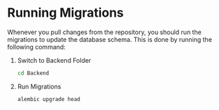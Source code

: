 # Running Migrations

Whenever you pull changes from the repository, you should run the migrations to update the database schema. This is done by running the following command:

1. Switch to Backend Folder

   ```bash
   cd Backend
   ```

2. Run Migrations
   ```bash
   alembic upgrade head
   ```
